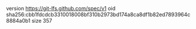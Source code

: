 version https://git-lfs.github.com/spec/v1
oid sha256:cbb1fdcdcb3310018008bf310b2973bd174a8ca8df1b82ed7893964c8884a0b1
size 357
